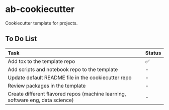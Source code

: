 # ab-cookiecutter

Cookiecutter template for projects.

## To Do List
Task | Status 
:------------ | :-------------
Add tox to the template repo | :white_check_mark: 
Add scripts and notebook repo to the template | - 
Update default README file in the cookiecutter repo | - 
Review packages in the template | - 
Create different flavored repos (machine learning, software eng, data science) | - 

